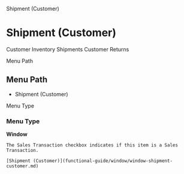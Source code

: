 
Shipment (Customer)
# Shipment (Customer)


Customer Inventory Shipments Customer Returns

Menu Path
## Menu Path



- Shipment (Customer)

Menu Type
### Menu Type

**Window**

```
The Sales Transaction checkbox indicates if this item is a Sales Transaction.
```

```
[Shipment (Customer)](functional-guide/window/window-shipment-customer.md)
```